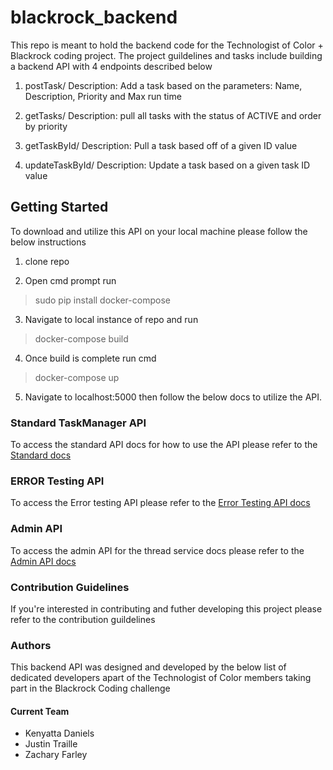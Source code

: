 # blackrock_backend
This repo is meant to hold the backend code for the Technologist of Color + Blackrock coding project. The project guildelines and tasks include building a backend API with 4 endpoints described below

1. postTask/
  Description: Add a task based on the parameters: Name, Description, Priority and Max run time

2. getTasks/
  Description: pull all tasks with the status of ACTIVE and order by priority

3. getTaskById/
  Description: Pull a task based off of a given ID value
  
4. updateTaskById/
  Description: Update a task based on a given task ID value


## Getting Started

To download and utilize this API on your local machine please follow the below instructions

1. clone repo

2. Open cmd prompt run

>sudo pip install docker-compose

3. Navigate to local instance of repo and run

>docker-compose build

4. Once build is complete run cmd

>docker-compose up

5. Navigate to localhost:5000 then follow the below docs to utilize the API.


### Standard TaskManager API

To access the standard API docs for how to use the API please refer to the
<a href="https://documenter.getpostman.com/view/8843466/SVmySJ2t?version=latest">Standard docs</a>

### ERROR Testing API


To access the Error testing API please refer to the 
<a href="https://documenter.getpostman.com/view/8843466/SVtPXARL?version=latest">Error Testing API docs</a>

### Admin API 
To access the admin API for the thread service docs please refer to the <a href="https://documenter.getpostman.com/view/8843466/SVtPXARH?version=latest">Admin API docs</a>

### Contribution Guidelines
If you're interested in contributing and futher developing this project please refer to the contribution guildelines

### Authors
This backend API was designed and developed by the below list of dedicated developers apart of the Technologist of Color members taking part in the Blackrock Coding challenge

#### Current Team
<ul>
  <li>Kenyatta Daniels</li>
  <li>Justin Traille</li>
  <li>Zachary Farley</li>
</ul>
